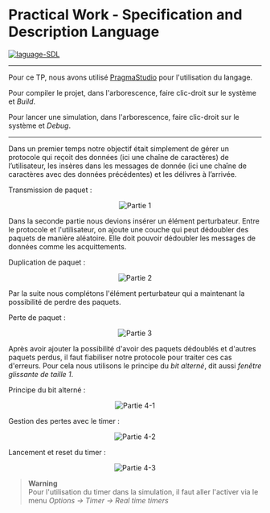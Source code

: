 # Practical Work - Specification and Description Language

<a href="https://www.pragmadev.com/">
  <img src="https://img.shields.io/badge/language-SDL-3dc1c6?style=flat-square" alt="laguage-SDL" />
</a>

---

Pour ce TP, nous avons utilisé <a href="https://www.pragmadev.com/">PragmaStudio</a> pour l'utilisation du langage.

Pour compiler le projet, dans l'arborescence, faire clic-droit sur le système et *Build*.

Pour lancer une simulation, dans l'arborescence, faire clic-droit sur le système et *Debug*.

---

Dans un premier temps notre objectif était simplement de gérer un protocole qui reçoit des données (ici une chaîne de caractères) de l’utilisateur, les insères dans les messages de donnée (ici une chaîne de caractères avec des données précédentes) et les délivres à l’arrivée.

Transmission de paquet :

<p align="center">
  <img src=/Documents/partie1.png alt="Partie 1" />
</p>


Dans la seconde partie nous devions insérer un élément perturbateur. Entre le protocole et l'utilisateur, on ajoute une couche qui peut dédoubler des paquets de manière aléatoire. Elle doit pouvoir dédoubler les messages de données comme les acquittements.

Duplication de paquet :

<p align="center">
  <img src=/Documents/partie2.png alt="Partie 2" />
</p>


Par la suite nous complétons l'élément perturbateur qui a maintenant la possibilité de perdre des paquets.

Perte de paquet :
<p align="center">
  <img src=/Documents/partie3.png alt="Partie 3" />
</p>


Après avoir ajouter la possibilité d'avoir des paquets dédoublés et d'autres paquets perdus, il faut fiabiliser notre protocole pour traiter ces cas d'erreurs.
Pour cela nous utilisons le principe du *bit alterné*, dit aussi *fenêtre glissante de taille 1*.

Principe du bit alterné :
<p align="center">
  <img src=/Documents/partie4-1.png alt="Partie 4-1" />
</p>

Gestion des pertes avec le timer :
<p align="center">
  <img src=/Documents/partie4-2.png alt="Partie 4-2" />
</p>

Lancement et reset du timer :
<p align="center">
  <img src=/Documents/partie4-3.png alt="Partie 4-3" />
</p>

> **Warning**<br>
> Pour l'utilisation du timer dans la simulation, il faut aller l'activer via le menu *Options → Timer → Real time timers*
